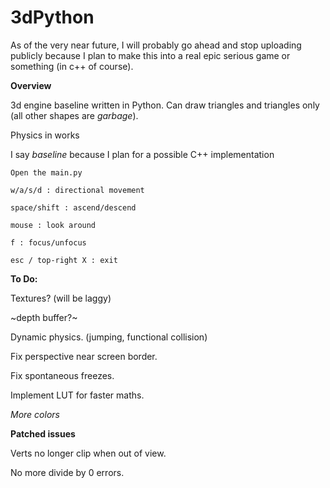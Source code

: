 # 3dPython

As of the very near future, I will probably go ahead and stop uploading publicly because I plan to make this into a real epic serious game or something (in c++ of course).

**Overview**

  3d engine baseline written in Python. Can draw triangles and triangles only (all other shapes are *garbage*). 
  
  Physics in works
  
  I say *baseline* because I plan for a possible C++ implementation

    Open the main.py

    w/a/s/d : directional movement

    space/shift : ascend/descend

    mouse : look around

    f : focus/unfocus

    esc / top-right X : exit



**To Do:**
  
  Textures? (will be laggy)
  
  ~depth buffer?~
  
  Dynamic physics. (jumping, functional collision)
  
  Fix perspective near screen border.

  Fix spontaneous freezes.
  
  Implement LUT for faster maths.
  
  *More colors*

**Patched issues**

  Verts no longer clip when out of view.
  
  No more divide by 0 errors.
  
  #
